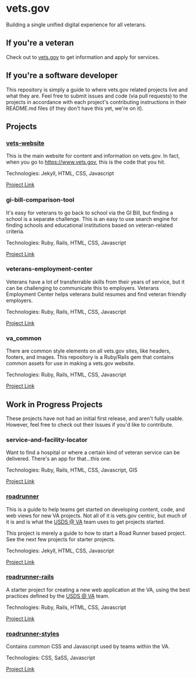 # vets.gov

Building a single unified digital experience for all veterans.

## If you're a veteran

Check out to [vets.gov](https://www.vets.gov) to get information and apply for services.

## If you're a software developer

This repository is simply a guide to where vets.gov related projects live and what they are. Feel free to submit issues and code (via pull requests) to the projects in accordance with each project's contributing instructions in their README.md files (if they don't have this yet, we're on it).

## Projects

### [vets-website](https://github.com/department-of-veterans-affairs/vets-website)

This is the main website for content and information on vets.gov. In fact, when you go to https://www.vets.gov, this is the code that you hit.

Technologies: Jekyll, HTML, CSS, Javascript

[Project Link](https://github.com/department-of-veterans-affairs/vets-website)

### gi-bill-comparison-tool

It's easy for veterans to go back to school via the GI Bill, but finding a school is a separate challenge. This is an easy to use search engine for finding schools and educational institutions based on veteran-related criteria.

Technologies: Ruby, Rails, HTML, CSS, Javascript

[Project Link](https://github.com/department-of-veterans-affairs/gi-bill-comparison-tool-new)

### veterans-employment-center

Veterans have a lot of transferrable skills from their years of service, but it can be challenging to communicate this to employers. Veterans Employment Center helps veterans build resumes and find veteran friendly employers.

Technologies: Ruby, Rails, HTML, CSS, Javascript

[Project Link](https://github.com/department-of-veterans-affairs/veterans-employment-center)

### va_common

There are common style elements on all vets.gov sites, like headers, footers, and images. This repository is a Ruby/Rails gem that contains common assets for use in making a vets.gov website.

Technologies: Ruby, Rails, HTML, CSS, Javascript

[Project Link](https://github.com/department-of-veterans-affairs/va_common)

## Work in Progress Projects

These projects have not had an initial first release, and aren't fully usable. However, feel free to check out their Issues if you'd like to contribute.

### service-and-facility-locator

Want to find a hospital or where a certain kind of veteran service can be delivered. There's an app for that...this one.

Technologies: Ruby, Rails, HTML, CSS, Javascript, GIS

[Project Link](https://github.com/department-of-veterans-affairs/service-and-facility-locator)

### [roadrunner](https://github.com/department-of-veterans-affairs/roadrunner)

This is a guide to help teams get started on developing content, code, and web views for new VA projects. Not all of it is vets.gov centric, but much of it is and is what the [USDS @ VA](https://www.va.gov/ds) team uses to get projects started.

This project is merely a guide to how to start a Road Runner based project. See the next few projects for  starter projects.

Technologies: Jekyll, HTML, CSS, Javascript

[Project Link](https://github.com/department-of-veterans-affairs/roadrunner)

### [roadrunner-rails](https://github.com/department-of-veterans-affairs/roadrunner-rails)

A starter project for creating a new web application at the VA, using the best practices defined by the [USDS @ VA](https://www.va.gov/ds) team.

Technologies: Ruby, Rails, HTML, CSS, Javascript

[Project Link](https://github.com/department-of-veterans-affairs/roadrunner-rails)

### [roadrunner-styles](https://github.com/department-of-veterans-affairs/roadrunner-styles)

Contains common CSS and Javascript used by teams within the VA.

Technologies: CSS, SaSS, Javascript

[Project Link](https://github.com/department-of-veterans-affairs/roadrunner-styles)
